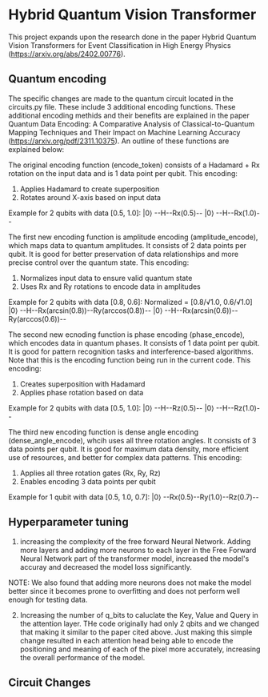 # Hybrid Quantum Vision Transformer

This project expands upon the research done in the paper Hybrid Quantum Vision Transformers for Event Classification in High Energy Physics (https://arxiv.org/abs/2402.00776).


## Quantum encoding
The specific changes are made to the quantum circuit located in the circuits.py file. These include 3 additional encoding functions. These additional encoding methids and their benefits are explained in the paper Quantum Data Encoding: A Comparative Analysis of
Classical-to-Quantum Mapping Techniques and Their Impact on Machine Learning Accuracy (https://arxiv.org/pdf/2311.10375). An outline of these functions are explained below:

The original encoding function (encode_token) consists of a Hadamard + Rx rotation on the input data and is 1 data point per qubit.
This encoding:
  1. Applies Hadamard to create superposition
  2. Rotates around X-axis based on input data
        
  Example for 2 qubits with data [0.5, 1.0]:
  |0⟩ --H--Rx(0.5)--
  |0⟩ --H--Rx(1.0)--

The first new encoding function is amplitude encoding (amplitude_encode), which maps data to quantum amplitudes. It consists of 2 data points per qubit. It is good for better preservation of data relationships and more precise control over the quantum state.
This encoding:
  1. Normalizes input data to ensure valid quantum state
  2. Uses Rx and Ry rotations to encode data in amplitudes
        
  Example for 2 qubits with data [0.8, 0.6]:
  Normalized = [0.8/√1.0, 0.6/√1.0]
  |0⟩ --H--Rx(arcsin(0.8))--Ry(arccos(0.8))--
  |0⟩ --H--Rx(arcsin(0.6))--Ry(arccos(0.6))--

The second new ecnoding function is phase encoding (phase_encode), which encodes data in quantum phases. It consists of 1 data point per qubit. It is good for pattern recognition tasks and interference-based algorithms. Note that this is the encoding function being run in the current code.
This encoding:
  1. Creates superposition with Hadamard
  2. Applies phase rotation based on data
        
  Example for 2 qubits with data [0.5, 1.0]:
  |0⟩ --H--Rz(0.5)--
  |0⟩ --H--Rz(1.0)--

The third new encoding function is dense angle encoding (dense_angle_encode), whcih uses all three rotation angles. It consists of 3 data points per qubit. It is good for maximum data density, more efficient use of resources, and better for complex data patterns. 
This encoding:
  1. Applies all three rotation gates (Rx, Ry, Rz)
  2. Enables encoding 3 data points per qubit
        
  Example for 1 qubit with data [0.5, 1.0, 0.7]:
  |0⟩ --Rx(0.5)--Ry(1.0)--Rz(0.7)--


## Hyperparameter tuning
  1. increasing the complexity of the free forward Neural Network.
  Adding more layers and adding more neurons to each layer in the Free Forward Neural Network part of the transformer model, increased the model's accuray and decreased the model loss significantly.

NOTE: We also found that adding more neurons does not make the model better since it becomes prone to overfitting and does not perform well enough for testing data.

  2. Increasing the number of q_bits to caluclate the Key, Value and Query in the attention layer.
  THe code originally had only 2 qbits and we changed that making it similar to the paper cited above. Just making this simple change resulted in each attention head being able to encode the positioning and meaning of each of the pixel more accurately, increasing the overall performance of the model.

## Circuit Changes